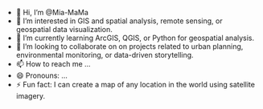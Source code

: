 - 👋 Hi, I’m @Mia-MaMa
- 👀 I’m interested in GIS and spatial analysis, remote sensing, or geospatial data visualization.
- 🌱 I’m currently learning ArcGIS, QGIS, or Python for geospatial analysis.
- 💞️ I’m looking to collaborate on on projects related to urban planning, environmental monitoring, or data-driven storytelling.
- 📫 How to reach me ...
- 😄 Pronouns: ...
- ⚡ Fun fact: I can create a map of any location in the world using satellite imagery.

<!---
Mia-MaMa/Mia-MaMa is a ✨ special ✨ repository because its `README.md` (this file) appears on your GitHub profile.
You can click the Preview link to take a look at your changes.
--->
